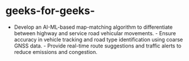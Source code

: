 # geeks-for-geeks-
- Develop an AI-ML-based map-matching algorithm to differentiate between highway and service road vehicular movements. - Ensure accuracy in vehicle tracking and road type identification using coarse GNSS data. - Provide real-time route suggestions and traffic alerts to reduce emissions and congestion.
